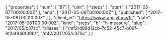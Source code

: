 {
  "properties": {
    "num": [
      1871
    ],
    "unit": [
      "steps"
    ],
    "start": [
      "2017-05-07T00:00:00Z"
    ],
    "end": [
      "2017-05-08T00:00:00Z"
    ],
    "published": [
      "2017-05-08T00:00:00Z"
    ]
  },
  "client_id": "https://www-api.jvt.me/fit",
  "date": "2017-05-08T00:00:00Z",
  "kind": "steps",
  "h": "h-measure",
  "slug": "2017/05/c37sc",
  "aliases": [
    "/mf2/d89d12cb-7c52-45c7-b09f-8f3af846f39b/",
    "/mf2/2017/05/c37Sc"
  ]
}
